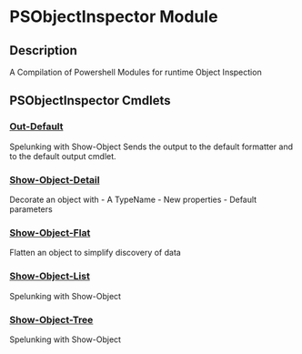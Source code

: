﻿---
Module Name: PSObjectInspector
Module Guid: 00000000-0000-0000-0000-000000000000
Download Help Link: https://github.com/TheDollarDes/PSObjectInspector/release/PSObjectInspector/docs/PSObjectInspector.md
Help Version: 0.0.1
Locale: en-US
---

# PSObjectInspector Module
## Description
A Compilation of Powershell Modules for runtime Object Inspection

## PSObjectInspector Cmdlets
### [Out-Default](Out-Default.md)
Spelunking with Show-Object Sends the output to the default formatter and to the default output cmdlet.

### [Show-Object-Detail](Show-Object-Detail.md)
Decorate an object with
    - A TypeName
    - New properties
    - Default parameters

### [Show-Object-Flat](Show-Object-Flat.md)
Flatten an object to simplify discovery of data

### [Show-Object-List](Show-Object-List.md)
Spelunking with Show-Object

### [Show-Object-Tree](Show-Object-Tree.md)
Spelunking with Show-Object



